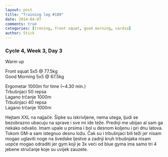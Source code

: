 ```yaml
---
layout: post
title: "Training log #189"
date: 2014-04-07
comments: true
categories: [trening, front squat, good morning, cardio]
author: Stick
---
```


### Cycle 4, Week 3, Day 3  

Warm up   

Front squat 5x5 @ 77.5kg   
Good Morning 5x5 @ 67.5kg   

Ergometar 1000m for time (~4.30 min.)  
Trbušnjaci 50 repsa  
Lagano trčanje 1000m  
Trbušnjaci 40 repsa  
Lagano trčanje 1000m  

Hejtam XXL na najjače. Šipke su iskrivljene, nema utega, ljudi se bezobrazno ubacuju na sprave i sve mi ide teže. Prednji me ubijao al sam ga nekako odvalio. Imam upale u prsima i bol u desnom koljenu i pri dnu latova. Tokom GM-a sam istegnuo desnu ložu. Čak su i trbušnjaci bili teži jer nisam mogao uglaviti noge na švedske ljestve a zadnji kruh trbušnjaka nisam uopće mogao odraditi jer gym koji je 3x veći od blue gyma ima samo tri 4 jebene stručanje koje su uvijek zauzete. 
